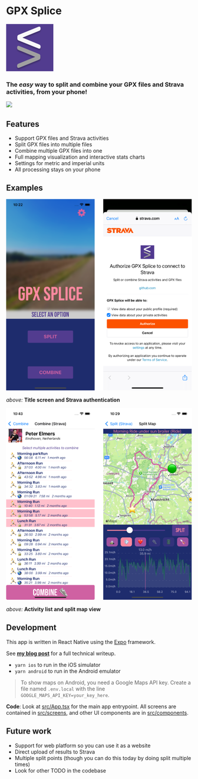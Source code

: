 # GPX Splice

[![Logo](assets/icon.png)](https://gpx.pelmers.com/)

### The _easy_ way to split and combine your GPX files and Strava activities, from your phone!

![](examples/gpx_splice_split_demo.gif)

## Features

- Support GPX files and Strava activities
- Split GPX files into multiple files
- Combine multiple GPX files into one
- Full mapping visualization and interactive stats charts
- Settings for metric and imperial units
- All processing stays on your phone

## Examples

![](examples/examples1.png)

_above:_ **Title screen and Strava authentication**

![](examples/examples2.png)

_above:_ **Activity list and split map view**

## Development

This app is written in React Native using the [Expo](https://expo.io/) framework.

See **[my blog post](https://pelmers.com/TODO_LINK)** for a full technical writeup.

- `yarn ios` to run in the iOS simulator
- `yarn android` to run in the Android emulator

> To show maps on Android, you need a Google Maps API key.
> Create a file named `.env.local` with the line `GOOGLE_MAPS_API_KEY=your_key_here`.

**Code**:
Look at [src/App.tsx](src/App.tsx) for the main app entrypoint.
All screens are contained in [src/screens](src/screens), and other UI components are in [src/components](src/components).

## Future work

- Support for web platform so you can use it as a website
- Direct upload of results to Strava
- Multiple split points (though you can do this today by doing split multiple times)
- Look for other TODO in the codebase
